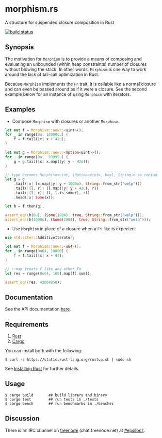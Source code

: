 # morphism.rs

A structure for suspended closure composition in Rust

[![build status](https://api.travis-ci.org/epsilonz/morphism.rs.svg?branch=master)](https://travis-ci.org/epsilonz/morphism.rs)

## Synopsis

The motivation for `Morphism` is to provide a means of composing and evaluating an unbounded (within heap constraints) number of closures without blowing the stack. In other words, `Morphism` is one way to work around the lack of tail-call optimization in Rust.

Because `Morphism` implements the `Fn` trait, it is callable like a normal closure and can even be passed around as if it were a closure. See the second example below for an instance of using `Morphism` with iterators.

## Examples

* Compose `Morphism` with closures or another `Morphism`:

```rust
let mut f = Morphism::new::<uint>();
for _ in range(0u, 100000u) {
    f = f.tail(|x| x + 42u);
}

let mut g = Morphism::new::<Option<uint>>();
for _ in range(0u,  99999u) {
    g = g.tail(|x| x.map(|y| y - 42u));
}

// type becomes Morphism<uint, (Option<uint>, bool, String)> so rebind g
let g = g
    .tail(|x| (x.map(|y| y + 1000u), String::from_str("welp")))
    .tail(|(l, r)| (l.map(|y| y + 42u), r))
    .tail(|(l, r)| (l, l.is_some(), r))
    .head(|x| Some(x));

let h = f.then(g);

assert_eq!(h(0u), (Some(1084), true, String::from_str("welp")));
assert_eq!(h(1000u), (Some(2084), true, String::from_str("welp")));
```

* Use `Morphism` in place of a closure when a `Fn`-like is expected:

```rust
use std::iter::AdditiveIterator;

let mut f = Morphism::new::<u64>();
for _ in range(0u64, 10000) {
    f = f.tail(|x| x + 42);
}

// ::map treats f like any other Fn
let res = range(0u64, 100).map(f).sum();

assert_eq!(res, 42004950);
```

## Documentation

See the API documentation [here](http://epsilonz.github.io/morphism.rs/doc/morphism/).

## Requirements

1.   [Rust](http://www.rust-lang.org/)
2.   [Cargo](http://crates.io/)

You can install both with the following:

```
$ curl -s https://static.rust-lang.org/rustup.sh | sudo sh
```

See [Installing Rust](http://doc.rust-lang.org/guide.html#installing-rust) for further details.

## Usage

```
$ cargo build       ## build library and binary
$ cargo test        ## run tests in ./tests
$ cargo bench       ## run benchmarks in ./benches
```

## Discussion

There is an IRC channel on [freenode](https://freenode.net) (chat.freenode.net) at [#epsilonz](http://webchat.freenode.net/?channels=%23epsilonz).
